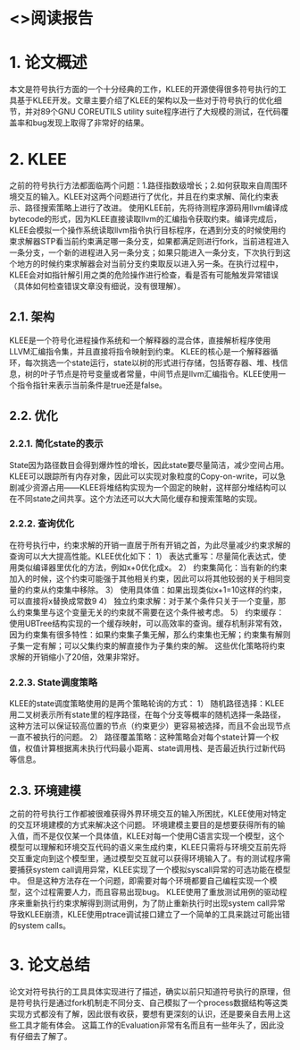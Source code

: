 # <<KLEE>>阅读报告
# 1. 论文概述
本文是符号执行方面的一个十分经典的工作，KLEE的开源使得很多符号执行的工具基于KLEE开发。文章主要介绍了KLEE的架构以及一些对于符号执行的优化细节，并对89个GNU COREUTILS utility suite程序进行了大规模的测试，在代码覆盖率和bug发现上取得了非常好的结果。
# 2. KLEE
之前的符号执行方法都面临两个问题：1.路径指数级增长；2.如何获取来自周围环境交互的输入。KLEE对这两个问题进行了优化，并且在约束求解、简化约束表示、路径搜索策略上进行了改进。
使用KLEE前，先将待测程序源码用llvm编译成bytecode的形式，因为KLEE直接读取llvm的汇编指令获取约束。编译完成后，KLEE会模拟一个操作系统读取llvm指令执行目标程序，在遇到分支的时候使用约束求解器STP看当前约束满足哪一条分支，如果都满足则进行fork，当前进程进入一条分支，一个新的进程进入另一条分支；如果只能进入一条分支，下次执行到这个地方的时候约束求解器会对当前分支约束取反以进入另一条。在执行过程中，KLEE会对如指针解引用之类的危险操作进行检查，看是否有可能触发异常错误（具体如何检查错误文章没有细说，没有很理解）。
## 2.1. 架构
KLEE是一个符号化进程操作系统和一个解释器的混合体，直接解析程序使用LLVM汇编指令集，并且直接将指令映射到约束。
KLEE的核心是一个解释器循环，每次挑选一个state运行，state以树的形式进行存储，包括寄存器、堆、栈信息，树的叶子节点是符号变量或者常量，中间节点是llvm汇编指令。KLEE使用一个指令指针来表示当前条件是true还是false。
## 2.2. 优化
### 2.2.1. 简化state的表示
State因为路径数目会得到爆炸性的增长，因此state要尽量简洁，减少空间占用。KLEE可以跟踪所有内存对象，因此可以实现对象粒度的Copy-on-write，可以急剧减少资源占用——KLEE将堆结构实现为一个固定的映射，这样部分堆结构可以在不同state之间共享。这个方法还可以大大简化缓存和搜索策略的实现。
### 2.2.2. 查询优化
在符号执行中，约束求解的开销一直居于所有开销之首，为此尽量减少约束求解的查询可以大大提高性能。KLEE优化如下：
    1） 表达式重写：尽量简化表达式，使用类似编译器里优化的方法，例如x+0优化成x。
    2） 约束集简化：当有新的约束加入的时候，这个约束可能强于其他相关约束，因此可以将其他较弱的关于相同变量的约束从约束集中移除。
    3） 使用具体值：如果出现类似x+1=10这样的约束，可以直接将x替换成常数9
    4） 独立约束求解：对于某个条件只关于一个变量，那么约束集里与这个变量无关的约束就不需要在这个条件被考虑。
    5） 约束缓存：使用UBTree结构实现的一个缓存映射，可以高效率的查询。缓存机制非常有效，因为约束集有很多特性：如果约束集子集无解，那么约束集也无解；约束集有解则子集一定有解；可以父集约束的解直接作为子集约束的解。
这些优化策略将约束求解的开销缩小了20倍，效果非常好。
### 2.2.3. State调度策略
KLEE的state调度策略使用的是两个策略轮询的方式：
    1） 随机路径选择：KLEE用二叉树表示所有state里的程序路径，在每个分支等概率的随机选择一条路径，这种方法可以保证较高位置的节点（约束更少）更容易被选择，而且不会出现节点一直不被执行的问题。
    2） 路径覆盖策略：这种策略会对每个state计算一个权值，权值计算根据离未执行代码最小距离、state调用栈、是否最近执行过新代码等信息。
## 2.3. 环境建模
之前的符号执行工作都被很难获得外界环境交互的输入所困扰，KLEE使用对特定的交互环境建模的方式来解决这个问题。
环境建模主要目的是想要获得所有的输入值，而不是仅仅某一个具体值，KLEE对每一个使用C语言实现一个模型，这个模型可以理解和环境交互代码的语义来生成约束，KLEE只需将与环境交互前先将交互重定向到这个模型里，通过模型交互就可以获得环境输入了。有的测试程序需要捕获system call调用异常，KLEE实现了一个模拟syscall异常的可选功能在模型中。
但是这种方法存在一个问题，即需要对每个环境都要自己编程实现一个模型，这个过程需要人力，而且容易出现bug。
KLEE使用了重放测试用例的驱动程序来重新执行约束求解得到测试用例，为了防止重新执行时出现system call异常导致KLEE崩溃，KLEE使用ptrace调试接口建立了一个简单的工具来跳过可能出错的system calls。
# 3. 论文总结
论文对符号执行的工具具体实现进行了描述，确实以前只知道符号执行的原理，但是符号执行是通过fork机制走不同分支、自己模拟了一个process数据结构等这类实现方式都没有了解，因此很有收获，要想有更深刻的认识，还是要亲自去用上这些工具才能有体会。
这篇工作的Evaluation非常有名而且有一些年头了，因此没有仔细去了解了。
